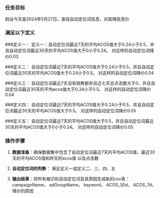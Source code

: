 ### 任务目标
假设今天是2024年5月27日，查找自动定位词信息，对其降低竞价

### 满足以下定义

###定义一：
定义一：自动定位词最近7天的平均ACOS值大于0.24小于0.5，并且自动定位词最近30天的平均ACOS值大于0小于0.24。
对这样的自动定位词降价0.03

###定义二：
自动定位词最近7天的平均ACOS值大于0.24小于0.5，并且自动定位词最近30天的平均ACOS值大于0.24小于0.5。
对这样的自动定位词降价0.04

###定义三：
自动定位词最近7天没有销售额并且近七天总点击数大于0，并且自动定位词最近30天的平均acos值大于0.24小于0.5。
对这样的自动定位词降价0.04

###定义四：
自动定位词最近7天的平均ACOS值大于0.24小于0.5，并且自动定位词最近30天的平均ACOS值大于0.5。
对这样的自动定位词降价0.05

###定义五：
自动定位词最近7天的平均ACOS值大于0.5，并且自动定位词最近30天的平均ACOS值大于0小于0.24。
对这样的自动定位词降价0.05

### 操作步骤
1. **数据准备**：确保数据集中包含了自动定位词最近7天的平均ACOS值，最近30天的平均ACOS值和昨天的acos值
以及点击数

2. **自动定位词的判断**：
   满足定义一或定义二、三、四、五

3. **输出结果**：将所有被识别自动定位词及其原因生成新的csv表：
   campaignName，
   adGroupName，
   keyword，
   ACOS_30d，
   ACOS_7d，
   降价的原因

